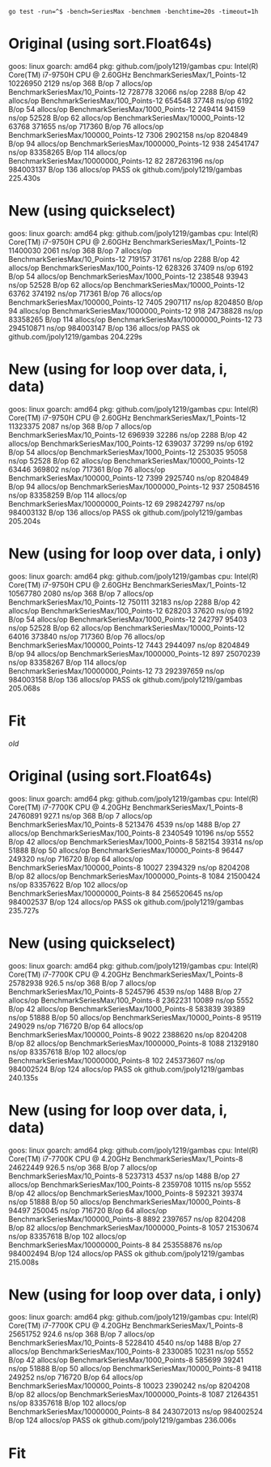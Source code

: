 `go test -run=^$ -bench=SeriesMax -benchmem -benchtime=20s -timeout=1h`

# Original (using sort.Float64s)
goos: linux
goarch: amd64
pkg: github.com/jpoly1219/gambas
cpu: Intel(R) Core(TM) i7-9750H CPU @ 2.60GHz
BenchmarkSeriesMax/1_Points-12          10226950              2129 ns/op             368 B/op          7 allocs/op
BenchmarkSeriesMax/10_Points-12           728778             32066 ns/op            2288 B/op         42 allocs/op
BenchmarkSeriesMax/100_Points-12          654548             37748 ns/op            6192 B/op         54 allocs/op
BenchmarkSeriesMax/1000_Points-12         249414             94159 ns/op           52528 B/op         62 allocs/op
BenchmarkSeriesMax/10000_Points-12         63768            371655 ns/op          717360 B/op         76 allocs/op
BenchmarkSeriesMax/100000_Points-12         7306           2902158 ns/op         8204849 B/op         94 allocs/op
BenchmarkSeriesMax/1000000_Points-12         938          24541747 ns/op        83358265 B/op        114 allocs/op
BenchmarkSeriesMax/10000000_Points-12         82         287263196 ns/op        984003137 B/op       136 allocs/op
PASS
ok      github.com/jpoly1219/gambas     225.430s

# New (using quickselect)
goos: linux
goarch: amd64
pkg: github.com/jpoly1219/gambas
cpu: Intel(R) Core(TM) i7-9750H CPU @ 2.60GHz
BenchmarkSeriesMax/1_Points-12          11400030              2061 ns/op             368 B/op          7 allocs/op
BenchmarkSeriesMax/10_Points-12           719157             31761 ns/op            2288 B/op         42 allocs/op
BenchmarkSeriesMax/100_Points-12          628326             37409 ns/op            6192 B/op         54 allocs/op
BenchmarkSeriesMax/1000_Points-12         238548             93943 ns/op           52528 B/op         62 allocs/op
BenchmarkSeriesMax/10000_Points-12         63762            374192 ns/op          717361 B/op         76 allocs/op
BenchmarkSeriesMax/100000_Points-12         7405           2907117 ns/op         8204850 B/op         94 allocs/op
BenchmarkSeriesMax/1000000_Points-12         918          24738828 ns/op        83358265 B/op        114 allocs/op
BenchmarkSeriesMax/10000000_Points-12         73         294510871 ns/op        984003147 B/op       136 allocs/op
PASS
ok      github.com/jpoly1219/gambas     204.229s

# New (using for loop over data, i, data)
goos: linux
goarch: amd64
pkg: github.com/jpoly1219/gambas
cpu: Intel(R) Core(TM) i7-9750H CPU @ 2.60GHz
BenchmarkSeriesMax/1_Points-12          11323375              2087 ns/op             368 B/op          7 allocs/op
BenchmarkSeriesMax/10_Points-12           696939             32286 ns/op            2288 B/op         42 allocs/op
BenchmarkSeriesMax/100_Points-12          639037             37299 ns/op            6192 B/op         54 allocs/op
BenchmarkSeriesMax/1000_Points-12         253035             95058 ns/op           52528 B/op         62 allocs/op
BenchmarkSeriesMax/10000_Points-12         63446            369802 ns/op          717361 B/op         76 allocs/op
BenchmarkSeriesMax/100000_Points-12         7399           2925740 ns/op         8204849 B/op         94 allocs/op
BenchmarkSeriesMax/1000000_Points-12         937          25084516 ns/op        83358259 B/op        114 allocs/op
BenchmarkSeriesMax/10000000_Points-12         69         298242797 ns/op        984003132 B/op       136 allocs/op
PASS
ok      github.com/jpoly1219/gambas     205.204s

# New (using for loop over data, i only)
goos: linux
goarch: amd64
pkg: github.com/jpoly1219/gambas
cpu: Intel(R) Core(TM) i7-9750H CPU @ 2.60GHz
BenchmarkSeriesMax/1_Points-12          10567780              2080 ns/op             368 B/op          7 allocs/op
BenchmarkSeriesMax/10_Points-12           750111             32183 ns/op            2288 B/op         42 allocs/op
BenchmarkSeriesMax/100_Points-12          628203             37620 ns/op            6192 B/op         54 allocs/op
BenchmarkSeriesMax/1000_Points-12         242797             95403 ns/op           52528 B/op         62 allocs/op
BenchmarkSeriesMax/10000_Points-12         64016            373840 ns/op          717360 B/op         76 allocs/op
BenchmarkSeriesMax/100000_Points-12         7443           2944097 ns/op         8204849 B/op         94 allocs/op
BenchmarkSeriesMax/1000000_Points-12         897          25070239 ns/op        83358267 B/op        114 allocs/op
BenchmarkSeriesMax/10000000_Points-12         73         292397659 ns/op        984003158 B/op       136 allocs/op
PASS
ok      github.com/jpoly1219/gambas     205.068s

# Fit



*old*

# Original (using sort.Float64s)
goos: linux
goarch: amd64
pkg: github.com/jpoly1219/gambas
cpu: Intel(R) Core(TM) i7-7700K CPU @ 4.20GHz
BenchmarkSeriesMax/1_Points-8           24760891               927.1 ns/op           368 B/op          7 allocs/op
BenchmarkSeriesMax/10_Points-8           5213476              4539 ns/op            1488 B/op         27 allocs/op
BenchmarkSeriesMax/100_Points-8          2340549             10196 ns/op            5552 B/op         42 allocs/op
BenchmarkSeriesMax/1000_Points-8          582154             39314 ns/op           51888 B/op         50 allocs/op
BenchmarkSeriesMax/10000_Points-8          96447            249320 ns/op          716720 B/op         64 allocs/op
BenchmarkSeriesMax/100000_Points-8         10027           2394329 ns/op         8204208 B/op         82 allocs/op
BenchmarkSeriesMax/1000000_Points-8         1084          21500424 ns/op        83357622 B/op        102 allocs/op
BenchmarkSeriesMax/10000000_Points-8          84         256520645 ns/op        984002537 B/op       124 allocs/op
PASS
ok      github.com/jpoly1219/gambas     235.727s

# New (using quickselect)
goos: linux
goarch: amd64
pkg: github.com/jpoly1219/gambas
cpu: Intel(R) Core(TM) i7-7700K CPU @ 4.20GHz
BenchmarkSeriesMax/1_Points-8           25782938               926.5 ns/op           368 B/op          7 allocs/op
BenchmarkSeriesMax/10_Points-8           5245796              4539 ns/op            1488 B/op         27 allocs/op
BenchmarkSeriesMax/100_Points-8          2362231             10089 ns/op            5552 B/op         42 allocs/op
BenchmarkSeriesMax/1000_Points-8          583839             39389 ns/op           51888 B/op         50 allocs/op
BenchmarkSeriesMax/10000_Points-8          95119            249029 ns/op          716720 B/op         64 allocs/op
BenchmarkSeriesMax/100000_Points-8          9022           2388620 ns/op         8204208 B/op         82 allocs/op
BenchmarkSeriesMax/1000000_Points-8         1088          21329180 ns/op        83357618 B/op        102 allocs/op
BenchmarkSeriesMax/10000000_Points-8         102         245373607 ns/op        984002524 B/op       124 allocs/op
PASS
ok      github.com/jpoly1219/gambas     240.135s

# New (using for loop over data, i, data)
goos: linux
goarch: amd64
pkg: github.com/jpoly1219/gambas
cpu: Intel(R) Core(TM) i7-7700K CPU @ 4.20GHz
BenchmarkSeriesMax/1_Points-8           24622449               926.5 ns/op           368 B/op          7 allocs/op
BenchmarkSeriesMax/10_Points-8           5237313              4537 ns/op            1488 B/op         27 allocs/op
BenchmarkSeriesMax/100_Points-8          2359708             10115 ns/op            5552 B/op         42 allocs/op
BenchmarkSeriesMax/1000_Points-8          592321             39374 ns/op           51888 B/op         50 allocs/op
BenchmarkSeriesMax/10000_Points-8          94497            250045 ns/op          716720 B/op         64 allocs/op
BenchmarkSeriesMax/100000_Points-8          8892           2397657 ns/op         8204208 B/op         82 allocs/op
BenchmarkSeriesMax/1000000_Points-8         1057          21530674 ns/op        83357618 B/op        102 allocs/op
BenchmarkSeriesMax/10000000_Points-8          84         253558876 ns/op        984002494 B/op       124 allocs/op
PASS
ok      github.com/jpoly1219/gambas     215.008s

# New (using for loop over data, i only)
goos: linux
goarch: amd64
pkg: github.com/jpoly1219/gambas
cpu: Intel(R) Core(TM) i7-7700K CPU @ 4.20GHz
BenchmarkSeriesMax/1_Points-8           25651752               924.6 ns/op           368 B/op          7 allocs/op
BenchmarkSeriesMax/10_Points-8           5228410              4540 ns/op            1488 B/op         27 allocs/op
BenchmarkSeriesMax/100_Points-8          2330085             10231 ns/op            5552 B/op         42 allocs/op
BenchmarkSeriesMax/1000_Points-8          585699             39241 ns/op           51888 B/op         50 allocs/op
BenchmarkSeriesMax/10000_Points-8          94118            249252 ns/op          716720 B/op         64 allocs/op
BenchmarkSeriesMax/100000_Points-8         10023           2390242 ns/op         8204208 B/op         82 allocs/op
BenchmarkSeriesMax/1000000_Points-8         1087          21264351 ns/op        83357618 B/op        102 allocs/op
BenchmarkSeriesMax/10000000_Points-8          84         243072013 ns/op        984002524 B/op       124 allocs/op
PASS
ok      github.com/jpoly1219/gambas     236.006s

# Fit
